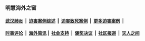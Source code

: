 
### 明慧海外之窗

####  [武汉肺炎](indexes/365.md?t=06030801) &nbsp;|&nbsp;  [迫害案例综述](indexes/328.md?t=06030801) &nbsp;|&nbsp; [迫害致死案例](indexes/277.md?t=06030801)  &nbsp;|&nbsp; [更多迫害案例](indexes/81.md?t=06030801)  &nbsp;|&nbsp; 
####  [时事评论](indexes/19.md?t=06030801) &nbsp;|&nbsp; [海外简讯](indexes/245.md?t=06030801)&nbsp;|&nbsp;  [社会支持](indexes/140.md?t=06030801) &nbsp;|&nbsp; [褒奖决议](indexes/282.md?t=06030801) &nbsp;|&nbsp; [社区报道](indexes/91.md?t=06030801)  &nbsp;|&nbsp; [天人之间](indexes/78.md?t=06030801) 

